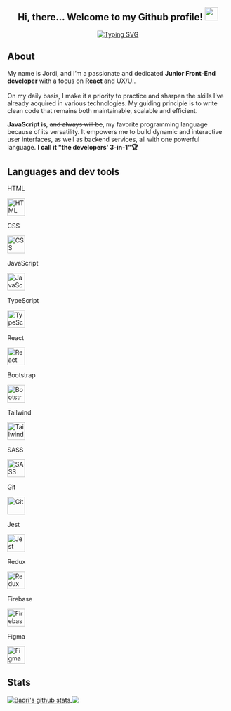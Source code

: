 <div align="center">
  
<h2> Hi, there... Welcome to my Github profile! <img src="https://github.com/abdoachhoubi/abdoachhoubi/blob/main/gifs/Hi.gif" width="30"></h2>

<p align="center">
<a href="https://git.io/typing-svg"><img src="https://readme-typing-svg.demolab.com?font=Inter+Tight&weight=500&size=44&duration=4000&pause=500&color=FFFFFF&center=true&vCenter=true&width=820&height=100&lines=I'm+a+Junior+Front+End+Developer+%F0%9F%A7%91%F0%9F%8F%BB%E2%80%8D%F0%9F%92%BB;Always+craving+for+new+knowladge+%F0%9F%A7%A0;(and+also+ice-cream%2C+let's+be+honest...)+%F0%9F%8D%A6" alt="Typing SVG" /></a>
</p>
</div>

<h2>About</h2>

My name is Jordi, and I’m a passionate and dedicated <b>Junior Front-End developer</b> with a focus on <b>React</b> and UX/UI. 
<br>
<br>
On my daily basis, I make it a priority to practice and sharpen the skills I’ve already acquired in various technologies. My guiding principle is to write clean code that remains both maintainable, scalable and efficient. 
<br>

<b>JavaScript is</b>, <del>and always will be</del>, my favorite programming language because of its versatility. It empowers me to build dynamic and interactive user interfaces, as well as backend services, all with one powerful language. <b>I call it "the developers' 3-in-1"🏆</b>

<h2>Languages and dev tools</h2>

  <div>
    <p>HTML</p>
      <img src="https://skillicons.dev/icons?i=html&theme=dark" height="40px" alt="HTML" />
  </div>
  <div>
    <p>CSS</p>
      <img src="https://skillicons.dev/icons?i=css&theme=dark" height="40px" alt="CSS" />
  </div>
  <div>
    <p>JavaScript</p>
      <img src="https://skillicons.dev/icons?i=js&theme=dark" height="40px" alt="JavaScript" />
  </div>
  <div>
    <p>TypeScript</p>
      <img src="https://skillicons.dev/icons?i=ts&theme=dark" height="40px" alt="TypeScript" />
  </div>
  <div>
    <p>React</p>
      <img src="https://skillicons.dev/icons?i=react&theme=dark" height="40px" alt="React" />
  </div>
  <div>
    <p>Bootstrap</p>
      <img src="https://skillicons.dev/icons?i=bootstrap&theme=light" height="40px" alt="Bootstrap" />
  </div>
  <div>
    <p>Tailwind</p>
      <img src="https://skillicons.dev/icons?i=tailwind&theme=light" height="40px" alt="Tailwind" />
  </div>
  <div>
    <p>SASS</p>
      <img src="https://skillicons.dev/icons?i=sass&theme=dark" height="40px" alt="SASS" />
  </div>
  <div>
    <p>Git</p>
      <img src="https://skillicons.dev/icons?i=git&theme=dark" height="40px" alt="Git" />
  </div>
  <div>
    <p>Jest</p>
      <img src="https://skillicons.dev/icons?i=jest&theme=dark" height="40px" alt="Jest" />
  </div>
  <div>
    <p>Redux</p>
      <img src="https://skillicons.dev/icons?i=redux&theme=light" height="40px" alt="Redux" />
  </div>
  <div>
    <p>Firebase</p>
      <img src="https://skillicons.dev/icons?i=firebase&theme=light" height="40px" alt="Firebase" />
  </div>
  <div>
    <p>Figma</p>
      <img src="https://skillicons.dev/icons?i=figma&theme=light" height="40px" alt="Figma" />
  </div>

<h2>Stats</h2>

<a href="https://github.com/anuraghazra/github-readme-stats">
  <img align="center" src="https://github-readme-stats.anuraghazra1.vercel.app/api?username=codingjordi&show_icons=true&include_all_commits=true&theme=onedark" alt="Badri's github stats" />
</a>
<a href="https://github.com/anuraghazra/github-readme-stats">
  <!-- Change the `github-readme-stats.anuraghazra1.vercel.app` to `github-readme-stats.vercel.app`  -->
  <img align="center" src="https://github-readme-stats.anuraghazra1.vercel.app/api/top-langs/?username=codingjordi&layout=compact&theme=onedark" />
</a>

<!--
**codingjordi/codingjordi** is a ✨ _special_ ✨ repository because its `README.md` (this file) appears on your GitHub profile.

Here are some ideas to get you started:

- 🔭 I’m currently working on ...
- 🌱 I’m currently learning ...
- 👯 I’m looking to collaborate on ...
- 🤔 I’m looking for help with ...
- 💬 Ask me about ...
- 📫 How to reach me: ...
- 😄 Pronouns: ...
- ⚡ Fun fact: ...
- +ç

-->

